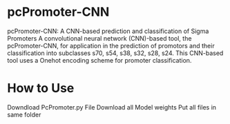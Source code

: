 # pcPromoter-CNN
pcPromoter-CNN: A CNN-based prediction and classification of Sigma Promoters
A convolutional neural network (CNN)-based tool, the pcPromoter-CNN, for application in the prediction of promotors and their classification into subclasses s70, s54, s38, s32, s28, s24. This CNN-based tool uses a Onehot encoding scheme for promoter classification.
# How to Use
  Downdload PcPromoter.py File
  Download all Model weights
  Put all files in same folder
  
